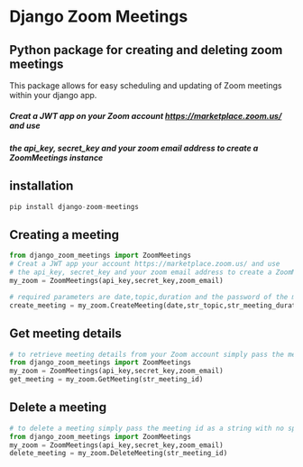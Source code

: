 # Django Zoom Meetings


## Python package for creating and deleting zoom meetings
This package allows for easy scheduling and updating of Zoom meetings within your django app.

##### Creat a JWT app on your Zoom account https://marketplace.zoom.us/ and use
##### the api_key, secret_key and your zoom email address to create a ZoomMeetings instance


## installation
```python
pip install django-zoom-meetings
```

## Creating a meeting
```python
from django_zoom_meetings import ZoomMeetings
# Creat a JWT app your account https://marketplace.zoom.us/ and use
# the api_key, secret_key and your zoom email address to create a ZoomMeetings instance
my_zoom = ZoomMeetings(api_key,secret_key,zoom_email)

# required parameters are date,topic,duration and the password of the meeting. In return you will get all the meeting details including the join url
create_meeting = my_zoom.CreateMeeting(date,str_topic,str_meeting_duration,str_meeting_password)
```


## Get meeting details
```python
# to retrieve meeting details from your Zoom account simply pass the meeting id as a string with no spaces
from django_zoom_meetings import ZoomMeetings
my_zoom = ZoomMeetings(api_key,secret_key,zoom_email)
get_meeting = my_zoom.GetMeeting(str_meeting_id)
```

## Delete a meeting
```python
# to delete a meeting simply pass the meeting id as a string with no spaces
from django_zoom_meetings import ZoomMeetings
my_zoom = ZoomMeetings(api_key,secret_key,zoom_email)
delete_meeting = my_zoom.DeleteMeeting(str_meeting_id)
```

